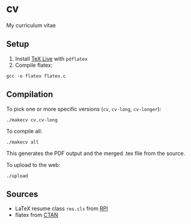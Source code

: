 # cv
My curriculum vitae

## Setup

1. Install [TeX Live](https://www.tug.org/texlive/) with `pdflatex`
2. Compile flatex:
```
gcc -o flatex flatex.c
```

## Compilation

To pick one or more specific versions (`cv`, `cv-long`, `cv-longer`):
```
./makecv cv,cv-long
```

To compile all:
```
./makecv all
```

This generates the PDF output and the merged .tex file from the source.

To upload to the web:
```
./upload
```

## Sources

* LaTeX resume class `res.cls` from [RPI](https://www.rpi.edu/dept/arc/training/latex/resumes/)
* flatex from [CTAN](https://ctan.org/pkg/flatex?lang=en)
